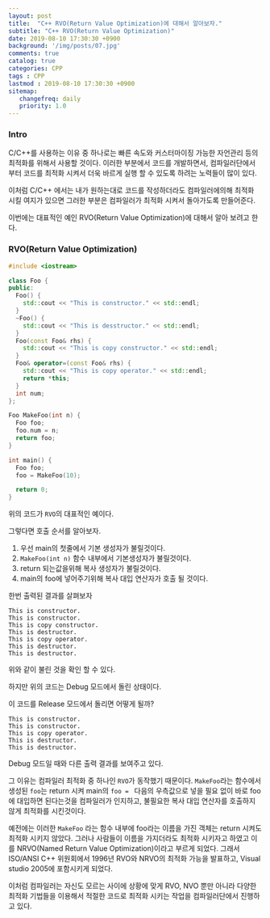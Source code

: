 ```yaml
---
layout: post
title:  "C++ RVO(Return Value Optimization)에 대해서 알아보자."
subtitle: "C++ RVO(Return Value Optimization)"
date: 2019-08-10 17:30:30 +0900
background: '/img/posts/07.jpg'
comments: true
catalog: true
categories: CPP
tags : CPP
lastmod : 2019-08-10 17:30:30 +0900
sitemap:
   changefreq: daily
   priority: 1.0
---
```


### Intro

C/C++를 사용하는 이유 중 하나로는 빠른 속도와 커스터마이징 가능한 자언관리 등의 최적화를 위해서 사용할 것이다. 이러한 부분에서 코드를 개발하면서, 컴파일러단에서 부터 코드를 최적화 시켜서 더욱 바르게 실행 할 수 있도록 하려는 노력들이 많이 있다.

이처럼 C/C++ 에서는 내가 원하는대로 코드를 작성하더라도 컴파일러에의해 최적화 시킬 여지가 있으면 그러한 부분은 컴파일러가 최적화 시켜서 돌아가도록 만들어준다.

이번에는 대표적인 예인 RVO(Return Value Optimization)에 대해서 알아 보려고 한다.

### RVO(Return Value Optimization)

```cpp
#include <iostream>

class Foo {
public:
  Foo() {
    std::cout << "This is constructor." << std::endl;
  }
  ~Foo() {
    std::cout << "This is desstructor." << std::endl;
  }
  Foo(const Foo& rhs) {
    std::cout << "This is copy constructor." << std::endl;
  }
  Foo& operator=(const Foo& rhs) {
    std::cout << "This is copy operator." << std::endl;
    return *this;
  }
  int num;
};

Foo MakeFoo(int n) {
  Foo foo;
  foo.num = n;
  return foo;
}

int main() {
  Foo foo;
  foo = MakeFoo(10);

  return 0;
}
```

위의 코드가 `RVO`의 대표적인 예이다.

그렇다면 호출 순서를 알아보자.

1. 우선 main의 첫줄에서 기본 생성자가 불릴것이다.
2. `MakeFoo(int n)` 함수 내부에서 기본생성자가 불릴것이다.
3. return 되는값을위해 복사 생성자가 불릴것이다.
4. main의 foo에 넣어주기위해 복사 대입 연산자가 호출 될 것이다.

한번 출력된 결과를 살펴보자

```result
This is constructor.
This is constructor.
This is copy constructor.
This is destructor.
This is copy operator.
This is destructor.
This is destructor.
```

위와 같이 불린 것을 확인 할 수 있다.

하지만 위의 코드는 Debug 모드에서 돌린 상태이다.

이 코드를 Release 모드에서 돌리면 어떻게 될까?

```result
This is constructor.
This is constructor.
This is copy operator.
This is destructor.
This is destructor.
```

Debug 모드일 때와 다른 출력 결과를 보여주고 있다.

그 이유는 컴파일러 최적화 중 하나인 `RVO`가 동작했기 때문이다. `MakeFoo`라는 함수에서 생성된 `foo`는 return 시켜 main의 `foo = ` 다음의 우측값으로 넣을 필요 없이 바로 foo에 대입하면 된다는것을 컴파일러가 인지하고, 불필요한 복사 대입 연산자를 호출하지 않게 최적화를 시킨것이다.

예전에는 이러한 `MakeFoo` 라는 함수 내부에 foo라는 이름을 가진 객체는 return 시켜도 최적화 시키지 않았다. 그러나 사람들이 이름을 가지더라도 최적화 시키자고 하였고 이를 NRVO(Named Return Value Optimization)이라고 부르게 되었다. 그래서 ISO/ANSI C++ 위원회에서 1996년 RVO와 NRVO의 최적화 가능을 발표하고, Visual studio 2005에 포함시키게 되었다.

이처럼 컴파일러는 자신도 모르는 사이에 상황에 맞게 RVO, NVO 뿐만 아니라 다양한 최적화 기법들을 이용해서 적절한 코드로 최적화 시키는 작업을 컴파일러단에서 진행하고 있다.
